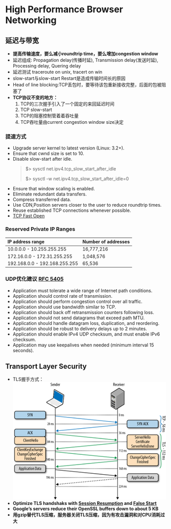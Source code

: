 # High Performance Browser Networking

## 延迟与带宽

* **提高传输速度，要么减小roundtrip time，要么增加congestion window**
* 延迟组成: Propagation delay(传播时延), Transmission delay(发送时延), Processing delay, Quering delay
* 延迟测试 traceroute on unix, tracert on win
* slow-start与slow-start Restart是造成传输时间长的原因
* Head of line blocking:TCP丢包时，要等待该包重新接收完整，后面的包被阻塞了
* **TCP协议不变的地方：**
	1. TCP的三次握手引入了一个固定的来回延迟时间
	2. TCP slow-start
	3. TCP的阻塞控制管着着吞吐量
	4. TCP吞吐量由current congestion window size决定

### 提速方式
* Upgrade server kernel to latest version (Linux: 3.2+).
* Ensure that cwnd size is set to 10.
* Disable slow-start after idle.
	> $> sysctl net.ipv4.tcp_slow_start_after_idle
	>
	> $> sysctl -w net.ipv4.tcp_slow_start_after_idle=0
* Ensure that window scaling is enabled.
* Eliminate redundant data transfers.
* Compress transferred data.
* Use CDN,Position servers closer to the user to reduce roundtrip times.
* Reuse established TCP connections whenever possible.
* [TCP Fast Open](http://chimera.labs.oreilly.com/books/1230000000545/ch02.html#FAST_OPEN)

### Reserved Private IP Ranges
 IP address range | Number of addresses
 :--------------- | :---------------
 10.0.0.0 - 10.255.255.255 | 16,777,216
 172.16.0.0 - 172.31.255.255 | 1,048,576
 192.168.0.0 - 192.168.255.255 | 65,536

### UDP优化建议 [RFC 5405](https://tools.ietf.org/html/rfc5405)
* Application must tolerate a wide range of Internet path conditions.
* Application should control rate of transmission.
* Application should perform congestion control over all traffic.
* Application should use bandwidth similar to TCP.
* Application should back off retransmission counters following loss.
* Application should not send datagrams that exceed path MTU.
* Application should handle datagram loss, duplication, and reordering.
* Application should be robust to delivery delays up to 2 minutes.
* Application should enable IPv4 UDP checksum, and must enable IPv6 checksum.
* Application may use keepalives when needed (minimum interval 15 seconds).

## Transport Layer Security
* TLS握手方式：
![TLS握手](image/hpbn_tls_4.2.png)
* **Optimize TLS handshaks with [Session Resumption](http://chimera.labs.oreilly.com/books/1230000000545/ch04.html#TLS_RESUME) and [False Start](http://chimera.labs.oreilly.com/books/1230000000545/ch04.html#TLS_FALSE_START)**
* **Google’s servers reduce their OpenSSL buffers down to about 5 KB**
* **用gzip替代TLS压缩，服务器关闭TLS压缩，因为有攻击漏洞和对CPU消耗过大**
